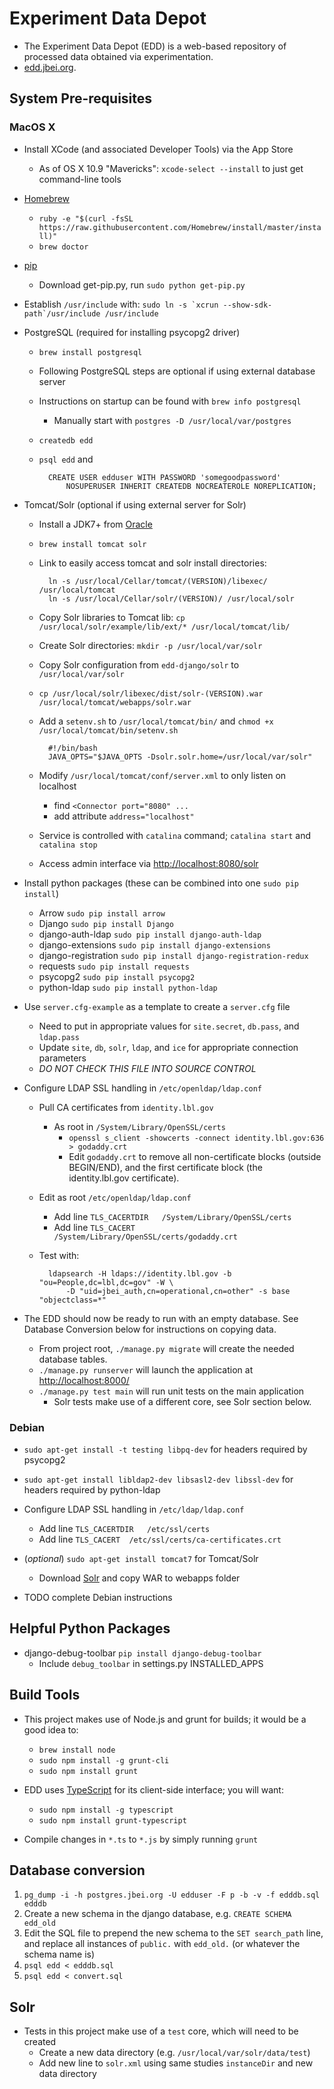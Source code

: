 # Experiment Data Depot

 * The Experiment Data Depot (EDD) is a web-based repository of processed data
    obtained via experimentation.
 * [edd.jbei.org](https://edd.jbei.org).

## System Pre-requisites
### MacOS X
 * Install XCode (and associated Developer Tools) via the App Store
    * As of OS X 10.9 "Mavericks": `xcode-select --install` to just get command-line tools

 * [Homebrew](http://brew.sh)
    * `ruby -e "$(curl -fsSL https://raw.githubusercontent.com/Homebrew/install/master/install)"`
    * `brew doctor`

 * [pip](https://pip.pypa.io)
    * Download get-pip.py, run `sudo python get-pip.py`

 * Establish `/usr/include` with: ``sudo ln -s `xcrun --show-sdk-path`/usr/include /usr/include``

 * PostgreSQL (required for installing psycopg2 driver)
    * `brew install postgresql`
    * Following PostgreSQL steps are optional if using external database server
    * Instructions on startup can be found with `brew info postgresql`
        * Manually start with `postgres -D /usr/local/var/postgres`
    * `createdb edd`
    * `psql edd` and

            CREATE USER edduser WITH PASSWORD 'somegoodpassword'
                NOSUPERUSER INHERIT CREATEDB NOCREATEROLE NOREPLICATION;

 * Tomcat/Solr (optional if using external server for Solr)
    * Install a JDK7+ from [Oracle](http://java.oracle.com)
    * `brew install tomcat solr`
    * Link to easily access tomcat and solr install directories:

            ln -s /usr/local/Cellar/tomcat/(VERSION)/libexec/ /usr/local/tomcat
            ln -s /usr/local/Cellar/solr/(VERSION)/ /usr/local/solr

    * Copy Solr libraries to Tomcat lib:
      `cp /usr/local/solr/example/lib/ext/* /usr/local/tomcat/lib/`
    * Create Solr directories:
      `mkdir -p /usr/local/var/solr`
    * Copy Solr configuration from `edd-django/solr` to `/usr/local/var/solr`
    * `cp /usr/local/solr/libexec/dist/solr-(VERSION).war /usr/local/tomcat/webapps/solr.war`
    * Add a `setenv.sh` to `/usr/local/tomcat/bin/` and `chmod +x /usr/local/tomcat/bin/setenv.sh`
    
            #!/bin/bash
            JAVA_OPTS="$JAVA_OPTS -Dsolr.solr.home=/usr/local/var/solr"

    * Modify `/usr/local/tomcat/conf/server.xml` to only listen on localhost
        * find `<Connector port="8080" ...`
        * add attribute `address="localhost"`
    * Service is controlled with `catalina` command; `catalina start` and `catalina stop`
    * Access admin interface via <http://localhost:8080/solr>

 * Install python packages (these can be combined into one `sudo pip install`)
    * Arrow `sudo pip install arrow`
    * Django `sudo pip install Django`
    * django-auth-ldap `sudo pip install django-auth-ldap`
    * django-extensions `sudo pip install django-extensions`
    * django-registration `sudo pip install django-registration-redux`
    * requests `sudo pip install requests`
    * psycopg2 `sudo pip install psycopg2`
    * python-ldap `sudo pip install python-ldap`

 * Use `server.cfg-example` as a template to create a `server.cfg` file
    * Need to put in appropriate values for `site.secret`, `db.pass`, and `ldap.pass`
    * Update `site`, `db`, `solr`, `ldap`, and `ice` for appropriate connection parameters
    * _*DO NOT CHECK THIS FILE INTO SOURCE CONTROL*_

 * Configure LDAP SSL handling in `/etc/openldap/ldap.conf`
    * Pull CA certificates from `identity.lbl.gov`
        * As root in `/System/Library/OpenSSL/certs`
            * `openssl s_client -showcerts -connect identity.lbl.gov:636 > godaddy.crt`
            * Edit `godaddy.crt` to remove all non-certificate blocks (outside BEGIN/END), and the
              first certificate block (the identity.lbl.gov certificate).
    * Edit as root `/etc/openldap/ldap.conf`
        * Add line `TLS_CACERTDIR   /System/Library/OpenSSL/certs`
        * Add line `TLS_CACERT      /System/Library/OpenSSL/certs/godaddy.crt`
    * Test with:

            ldapsearch -H ldaps://identity.lbl.gov -b "ou=People,dc=lbl,dc=gov" -W \
                -D "uid=jbei_auth,cn=operational,cn=other" -s base "objectclass=*"

 * The EDD should now be ready to run with an empty database. See Database Conversion below for
   instructions on copying data.
    * From project root, `./manage.py migrate` will create the needed database tables.
    * `./manage.py runserver` will launch the application at <http://localhost:8000/>
    * `./manage.py test main` will run unit tests on the main application
        * Solr tests make use of a different core, see Solr section below.

### Debian
 * `sudo apt-get install -t testing libpq-dev` for headers required by psycopg2

 * `sudo apt-get install libldap2-dev libsasl2-dev libssl-dev` for headers
    required by python-ldap

 * Configure LDAP SSL handling in `/etc/ldap/ldap.conf`
    * Add line `TLS_CACERTDIR   /etc/ssl/certs`
    * Add line `TLS_CACERT  /etc/ssl/certs/ca-certificates.crt`

 * \(_optional_\) `sudo apt-get install tomcat7` for Tomcat/Solr
    * Download [Solr](http://lucene.apache.org/solr/) and copy WAR to webapps folder

 * TODO complete Debian instructions
 
## Helpful Python Packages
 * django-debug-toolbar `pip install django-debug-toolbar`
    * Include `debug_toolbar` in settings.py INSTALLED_APPS

## Build Tools
 * This project makes use of Node.js and grunt for builds; it would be a good
    idea to:
    * `brew install node`
    * `sudo npm install -g grunt-cli`
    * `sudo npm install grunt`

 * EDD uses [TypeScript](http://typescriptlang.org) for its client-side
    interface; you will want:
    * `sudo npm install -g typescript`
    * `sudo npm install grunt-typescript`

 * Compile changes in `*.ts` to `*.js` by simply running `grunt` 

## Database conversion
 1. `pg_dump -i -h postgres.jbei.org -U edduser -F p -b -v -f edddb.sql edddb`
 2. Create a new schema in the django database, e.g. `CREATE SCHEMA edd_old`
 3. Edit the SQL file to prepend the new schema to the `SET search_path` line,
    and replace all instances of `public.` with `edd_old.` (or whatever the
    schema name is)
 4. `psql edd < edddb.sql`
 5. `psql edd < convert.sql`

## Solr
 * Tests in this project make use of a `test` core, which will need to be created
    * Create a new data directory (e.g. `/usr/local/var/solr/data/test`)
    * Add new line to `solr.xml` using same studies `instanceDir` and new data directory
